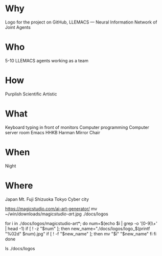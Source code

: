 # Why
Logo for the project on GitHub, LLEMACS — Neural Information Network of Joint Agents

# Who
5-10 LLEMACS agents working as a team

# How
Purplish
Scientific
Artistic

# What
Keyboard typing in front of monitors
Computer programming
Computer server room
Emacs
HHKB
Harman Mirror Chair

# When
Night

# Where
Japan
Mt. Fuji
Shizuoka
Tokyo
Cyber city


https://magicstudio.com/ai-art-generator/
mv ~/win/downloads/magic*studio-art*.jpg ./docs/logos

for i in ./docs/logos/magicstudio-art*; do 
  num=$(echo $i | grep -o '[0-9]\+' | head -1)
  if [ ! -z "$num" ]; then
    new_name="./docs/logos/logo_$(printf "%02d" $num).jpg"
    if [ ! -f "$new_name" ]; then
      mv "$i" "$new_name"
    fi
  fi
done

ls ./docs/logos
